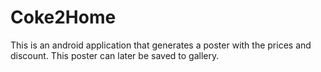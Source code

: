 # Coke2Home
This is an android application that generates a poster with the prices and discount. This poster can later be saved to gallery.
